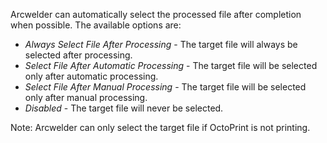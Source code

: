  Arcwelder can automatically select the processed file after completion when possible.  The available options are:

 * *Always Select File After Processing* - The target file will always be selected after processing.
 * *Select File After Automatic Processing* - The target file will be selected only after automatic processing.
 * *Select File After Manual Processing* - The target file will be selected only after manual processing.
 * *Disabled* - The target file will never be selected.

Note: Arcwelder can only select the target file if OctoPrint is not printing.


